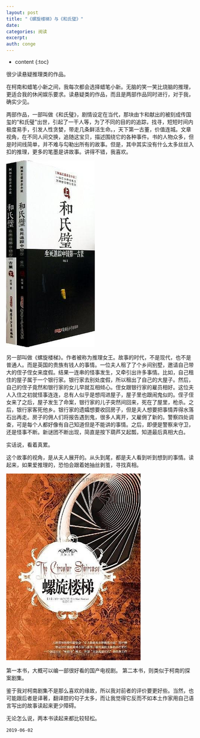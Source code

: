 ```yaml
---
layout: post
title: "《螺旋楼梯》与《和氏璧》"
date:
categories: 阅读
excerpt:
auth: conge
---
```

* content
{:toc}

很少读悬疑推理类的作品。

在柯南和蜡笔小新之间，我每次都会选择蜡笔小新。无脑的笑一笑比烧脑的推理，更适合我的休闲娱乐要求。读悬疑类的作品，而且是两部作品同时进行，对于我，确实少见。

两部作品，一部叫做《和氏璧》，剧情设定在当代，那块由卞和献出的被刻成传国玺的“和氏璧"出世，引起了一干人等，为了不同的目的的追踪，找寻，短短时间内极度易手，引发人性贪婪，带走几条鲜活生命。，天下第一古董，价值连城。文章视角，在不同人间交换，追随这宝贝，描述围绕它的各种事件。书的人物众多，但是时间线简单，并不难与勾勒出所有的故事。但是，其中其实没有什么太多丝丝入扣的推理，更多的笔墨是讲故事。讲得不错，我喜欢。

![ ](/assets/images/阅读/118382-a10ab63f29f55d36.png)

另一部叫做《螺旋楼梯》。作者被称为推理女王。故事的时代，不是现代，也不是普通人。而是英国的贵族有钱人的事情。一位夫人租了了个乡间别墅，邀请自己带大的侄子侄女来度假。结果一连串的怪事发生，又牵引出许多事情。比如，自己租住的屋子属于一个银行家。银行家去别处度假，所以租出了自己的大屋子。然后，自己的侄子竟然和银行家的女儿早就互相倾心。侄女跟银行家的雇员相好。这位夫人入住之初就怪事连连，总有人似乎是想闯进屋子，屋子里也跟闹鬼似的。侄子侄女来了之后，屋子发生了命案，银行家的儿子突然间回来，死在了屋里，枪杀。之后，银行家客死他乡。银行家的遗孀想要收回房子，但是夫人想要把事情弄得水落石出再走。房子的佣人们将报告遇到鬼，很多人离开，又雇佣了新的。警察四处调查，可是每个人都好像有自己知道但是不能讲的事情。之后，即便是警察来守卫，还是怪事不断。新谜团不断出现，简直是按下葫芦又起瓢，知道最后真相大白。

实话说，看着真累。

这个故事的视角，是从夫人展开的。从头到尾，都是夫人看到听到想到的事情。读起来，如果爱推理的，恐怕会跟着她抽丝剥茧，寻找真相。

![ ](/assets/images/阅读/118382-c62240bf3d465b1f.png)

第一本书，大概可以编一部很好看的国产电视剧。
第二本书，则类似于柯南的探案剧集。

鉴于我对柯南剧集不是那么喜欢的缘故，所以我对前者的评价要更好些。当然，也可能跟后者是译著，翻译腔的句子太多，而让我觉得它反而不如本土作家用自己语言写出的故事读起来更少障碍。

无论怎么说，两本书读起来都比较轻松。

```
2019-06-02
```
